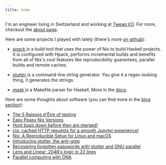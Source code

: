 ```yaml
---
title: home
---
```



I'm an engineer living in Switzerland and working at [Tweag
I/O](http://tweag.io). For more, checkout the [about page](/about.html).


Here are some projects I played with lately (there's more [on
github](http://github.com/nmattia)):

 * [*snack* <i class="fa fa-github"></i>](http://github.com/nmattia/snack)
   is a build tool that uses the power of Nix to build Haskell projects. It is
   configured with Hpack, performs incremental builds and benefits from all of
   Nix's cool features like reproducibility guarantees, parallel builds and
   remote caches.

 * [*stutter* <i class="fa fa-github"></i>](http://github.com/nmattia/stutter)
   is a command-line string generator. You give it a regex-looking thing, it
   generates the strings.

 * [*mask* <i class="fa fa-github"></i>](http://github.com/nmattia/mask) is a
   Makefile parser for Haskell. More in the
   [docs](http://nmattia.github.io/mask/).

Here are some thoughts about software (you can find more in the [blog
section](/blog.html)):

 * [The 5 Raisons d'Être of testing](posts/2019-01-22-the-5-raisons-detre-of-testing.html)
 * [Easy Peasy Nix Versions](posts/2019-01-15-easy-peasy-nix-versions.html)
 * [Hunt bugs down before they are merged!](posts/2019-01-08-hunt-bugs-down-before-they-are-merged.html)
 * [cio: cached HTTP requests for a smooth Jupyter experience!](posts/2018-08-21-cio-cached-http-requests-jupyter.html)
 * [Nix: A Reproducible Setup for Linux and macOS](posts/2018-03-21-nix-reproducible-setup-linux-macos.html)
 * [Introducing stutter, the anti-grep](posts/2017-05-01-release-stutter.html)
 * [Recovering forgotten passwords with stutter and GNU parallel](posts/2017-03-05-crack-luks-stutter-gnu-parallel.html)
 * [Lens and Linear: 2048's logic in 22 lines](posts/2016-08-19-lens-linear-2048.html)
 * [Parallel computing with DNA](posts/2015-04-20-parallel-dna.html)
